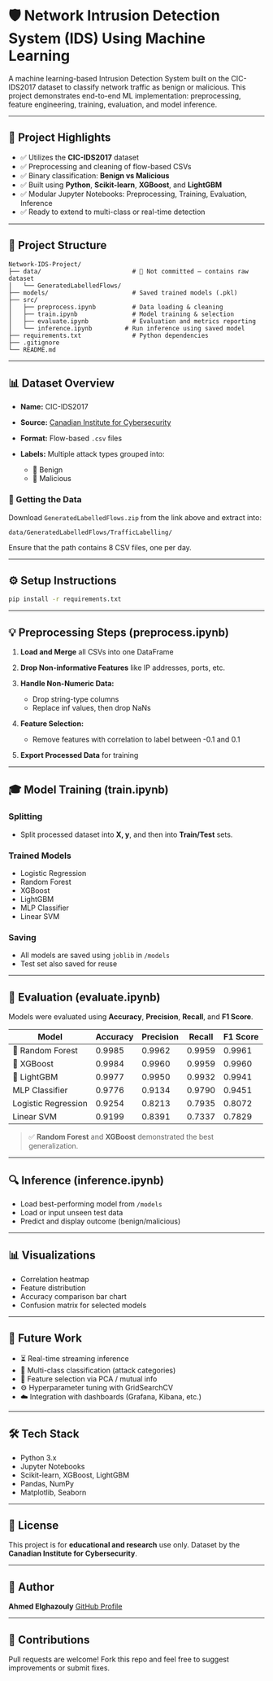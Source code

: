 # 🛡️ Network Intrusion Detection System (IDS) Using Machine Learning

A machine learning-based Intrusion Detection System built on the CIC-IDS2017 dataset to classify network traffic as benign or malicious. This project demonstrates end-to-end ML implementation: preprocessing, feature engineering, training, evaluation, and model inference.

---

## 📌 Project Highlights

* ✅ Utilizes the **CIC-IDS2017** dataset
* ✅ Preprocessing and cleaning of flow-based CSVs
* ✅ Binary classification: **Benign vs Malicious**
* ✅ Built using **Python**, **Scikit-learn**, **XGBoost**, and **LightGBM**
* ✅ Modular Jupyter Notebooks: Preprocessing, Training, Evaluation, Inference
* ✅ Ready to extend to multi-class or real-time detection

---

## 📂 Project Structure

```
Network-IDS-Project/
├── data/                         # 🚫 Not committed — contains raw dataset
│   └── GeneratedLabelledFlows/
├── models/                       # Saved trained models (.pkl)
├── src/
│   ├── preprocess.ipynb          # Data loading & cleaning
│   ├── train.ipynb               # Model training & selection
│   ├── evaluate.ipynb            # Evaluation and metrics reporting
│   └── inference.ipynb         # Run inference using saved model
├── requirements.txt              # Python dependencies
├── .gitignore
└── README.md
```

---

## 📊 Dataset Overview

* **Name:** CIC-IDS2017
* **Source:** [Canadian Institute for Cybersecurity](https://www.unb.ca/cic/datasets/ids-2017.html)
* **Format:** Flow-based `.csv` files
* **Labels:** Multiple attack types grouped into:

  * 🔵 Benign
  * 🔴 Malicious

### 📅 Getting the Data

Download `GeneratedLabelledFlows.zip` from the link above and extract into:

```
data/GeneratedLabelledFlows/TrafficLabelling/
```

Ensure that the path contains 8 CSV files, one per day.

---

## ⚙️ Setup Instructions

```bash
pip install -r requirements.txt
```

---

## 💡 Preprocessing Steps (preprocess.ipynb)

1. **Load and Merge** all CSVs into one DataFrame
2. **Drop Non-informative Features** like IP addresses, ports, etc.
3. **Handle Non-Numeric Data:**

   * Drop string-type columns
   * Replace inf values, then drop NaNs
4. **Feature Selection:**

   * Remove features with correlation to label between -0.1 and 0.1
5. **Export Processed Data** for training

---

## 🎓 Model Training (train.ipynb)

### Splitting

* Split processed dataset into **X, y**, and then into **Train/Test** sets.

### Trained Models

* Logistic Regression
* Random Forest
* XGBoost
* LightGBM
* MLP Classifier
* Linear SVM

### Saving

* All models are saved using `joblib` in `/models`
* Test set also saved for reuse

---

## 🤮 Evaluation (evaluate.ipynb)

Models were evaluated using **Accuracy**, **Precision**, **Recall**, and **F1 Score**.

| Model               | Accuracy | Precision | Recall | F1 Score |
| ------------------- | -------- | --------- | ------ | -------- |
| 🥇 Random Forest    | 0.9985   | 0.9962    | 0.9959 | 0.9961   |
| 🥈 XGBoost          | 0.9984   | 0.9960    | 0.9959 | 0.9960   |
| 🥉 LightGBM         | 0.9977   | 0.9950    | 0.9932 | 0.9941   |
| MLP Classifier      | 0.9776   | 0.9134    | 0.9790 | 0.9451   |
| Logistic Regression | 0.9254   | 0.8213    | 0.7935 | 0.8072   |
| Linear SVM          | 0.9199   | 0.8391    | 0.7337 | 0.7829   |

> ✅ **Random Forest** and **XGBoost** demonstrated the best generalization.

---

## 🔍 Inference (inference.ipynb)

* Load best-performing model from `/models`
* Load or input unseen test data
* Predict and display outcome (benign/malicious)

---

## 📊 Visualizations

* Correlation heatmap
* Feature distribution
* Accuracy comparison bar chart
* Confusion matrix for selected models

---

## 🔀 Future Work

* ⏳ Real-time streaming inference
* 🧠 Multi-class classification (attack categories)
* 🔄 Feature selection via PCA / mutual info
* ⚙️ Hyperparameter tuning with GridSearchCV
* ☁️ Integration with dashboards (Grafana, Kibana, etc.)

---

## 🛠️ Tech Stack

* Python 3.x
* Jupyter Notebooks
* Scikit-learn, XGBoost, LightGBM
* Pandas, NumPy
* Matplotlib, Seaborn

---

## 📜 License

This project is for **educational and research** use only.
Dataset by the **Canadian Institute for Cybersecurity**.

---

## 🤝 Author

**Ahmed Elghazouly**
[GitHub Profile](https://github.com/Ahmed-Elghazouly)

---

## 🌟 Contributions

Pull requests are welcome! Fork this repo and feel free to suggest improvements or submit fixes.
